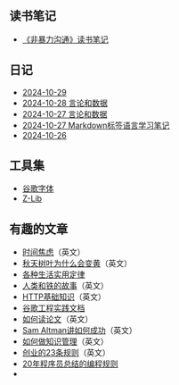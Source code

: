 ## 读书笔记
* [《非暴力沟通》读书笔记](https://www.toutiao.com/article/7429707685110481418/?log_from=3f02b4955e25d_1729949861986)


## 日记
* [2024-10-29]()
* [2024-10-28 言论和数据](https://github.com/RexWang1981/rexwang1981.github.io/blob/main/Docs/2024-10-28%20%E8%A8%80%E8%AE%BA.md)
* [2024-10-27 言论和数据](https://github.com/RexWang1981/rexwang1981.github.io/blob/main/Docs/2020-10-27%20%E8%A8%80%E8%AE%BA.md)
* [2024-10-27 Markdown标签语言学习笔记](https://github.com/RexWang1981/rexwang1981.github.io/blob/main/Docs/2024-10-27%20Rex%E4%B8%AA%E4%BA%BA%E7%AC%94%E8%AE%B0.md)
* [2024-10-26](https://github.com/RexWang1981/rexwang1981.github.io/blob/main/2024_10_26.md)


## 工具集
* [谷歌字体](https://fonts.google.com/specimen/Open+Sans)
* [Z-Lib](https://zh.z-lib.gs/)


## 有趣的文章
* [时间焦虑](https://nesslabs.com/time-anxiety)（英文）
* [秋天树叶为什么会变黄](https://collabfund.com/blog/three-big-things-the-most-important-forces-shaping-the-world/)（英文）
* [各种生活实用定律](https://github.com/nusr/hacker-laws-zh)
* [人类和铁的故事](https://blog.rootsofprogress.org/iron-from-mythical-to-mundane)（英文）
* [HTTP基础知识](http://www.steves-internet-guide.com/http-basics/)（英文）
* [谷歌工程实践文档](https://github.com/xindoo/eng-practices-cn?tab=readme-ov-file)
* [如何读论文](https://blog.csdn.net/qianlong4526888/article/details/11269129)（英文）
* [Sam Altman讲如何成功](https://threadreaderapp.com/thread/1214274038933020672.html)（英文）
* [如何做知识管理](https://tkainrad.dev/posts/managing-my-personal-knowledge-base/)（英文）
* [创业的23条规则](https://joisig.com/rules-software-startup-minimum-hassle)（英文）
* [20年程序员总结的编程规则](https://alexewerlof.medium.com/my-guiding-principles-after-20-years-of-programming-a087dc55596c)
* []()
